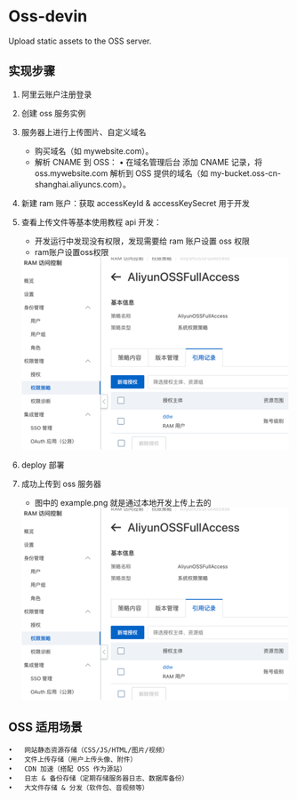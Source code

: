 # Oss-devin
Upload static assets to the OSS server.

## 实现步骤
1. 阿里云账户注册登录

2. 创建 oss 服务实例

3. 服务器上进行上传图片、自定义域名
    - 购买域名（如 mywebsite.com）。
    - 解析 CNAME 到 OSS：
        • 在域名管理后台 添加 CNAME 记录，将 oss.mywebsite.com 解析到 OSS 提供的域名（如 my-bucket.oss-cn-shanghai.aliyuncs.com）。

4. 新建 ram 账户：获取 accessKeyId & accessKeySecret 用于开发

5. 查看上传文件等基本使用教程 api 开发：
    - 开发运行中发现没有权限，发现需要给 ram 账户设置 oss 权限
    - ram账户设置oss权限
    <img src="ossAccess.png" width="500">

6. deploy 部署

7. 成功上传到 oss 服务器
    - 图中的 example.png 就是通过本地开发上传上去的
    <img src="ossAccess.png" width="500">



## OSS 适用场景
	•	网站静态资源存储（CSS/JS/HTML/图片/视频）
	•	文件上传存储（用户上传头像、附件）
	•	CDN 加速（搭配 OSS 作为源站）
	•	日志 & 备份存储（定期存储服务器日志、数据库备份）
	•	大文件存储 & 分发（软件包、音视频等）